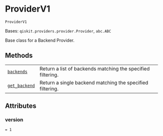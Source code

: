 # ProviderV1

`ProviderV1`

Bases: `qiskit.providers.provider.Provider`, `abc.ABC`

Base class for a Backend Provider.

## Methods

|                                                                                                                                            |                                                             |
| ------------------------------------------------------------------------------------------------------------------------------------------ | ----------------------------------------------------------- |
| [`backends`](qiskit.providers.ProviderV1.backends#qiskit.providers.ProviderV1.backends "qiskit.providers.ProviderV1.backends")             | Return a list of backends matching the specified filtering. |
| [`get_backend`](qiskit.providers.ProviderV1.get_backend#qiskit.providers.ProviderV1.get_backend "qiskit.providers.ProviderV1.get_backend") | Return a single backend matching the specified filtering.   |

## Attributes

### version

`= 1`
